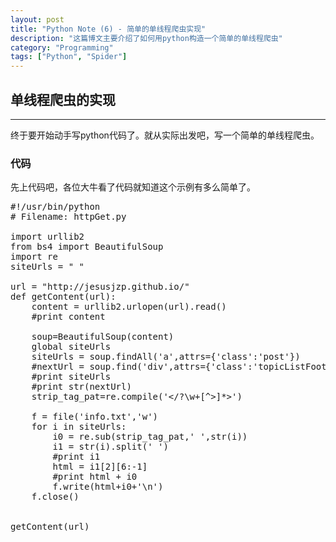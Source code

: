 ```yaml
---
layout: post
title: "Python Note (6) - 简单的单线程爬虫实现"
description: "这篇博文主要介绍了如何用python构造一个简单的单线程爬虫"
category: "Programming"
tags: ["Python", "Spider"]
---
```


## 单线程爬虫的实现

* * *

终于要开始动手写python代码了。就从实际出发吧，写一个简单的单线程爬虫。


### 代码

先上代码吧，各位大牛看了代码就知道这个示例有多么简单了。

<pre class="prettyprint linenums">
#!/usr/bin/python
# Filename: httpGet.py

import urllib2
from bs4 import BeautifulSoup
import re
siteUrls = " "

url = "http://jesusjzp.github.io/"
def getContent(url):
    content = urllib2.urlopen(url).read()
    #print content

    soup=BeautifulSoup(content)
    global siteUrls
    siteUrls = soup.findAll('a',attrs={'class':'post'})
    #nextUrl = soup.find('div',attrs={'class':'topicListFooter'})
    #print siteUrls
    #print str(nextUrl)
    strip_tag_pat=re.compile('&lt;/?\w+[^&gt;]*&gt;')

    f = file('info.txt','w')
    for i in siteUrls:
        i0 = re.sub(strip_tag_pat,' ',str(i))
        i1 = str(i).split(' ')
        #print i1
        html = i1[2][6:-1] 
        #print html + i0
        f.write(html+i0+'\n')
    f.close()


getContent(url)
</pre>
